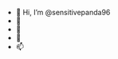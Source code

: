 - 👋 Hi, I’m @sensitivepanda96
- 👀
- 🌱
- 💞️
- 📫

<!---
sensitivepanda96/sensitivepanda96 is a ✨ special ✨ repository because its `README.md` (this file) appears on your GitHub profile.
You can click the Preview link to take a look at your changes.
--->
